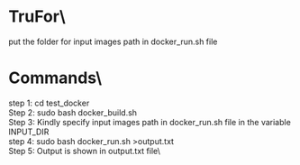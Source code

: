 # TruFor\
put the folder for input images path in docker_run.sh file

# Commands\
step 1: cd test_docker\
Step 2: sudo bash docker_build.sh\
Step 3: Kindly specify input images path in docker_run.sh file in the variable INPUT_DIR\
step 4: sudo bash docker_run.sh >output.txt\
Step 5: Output is shown in output.txt file\


